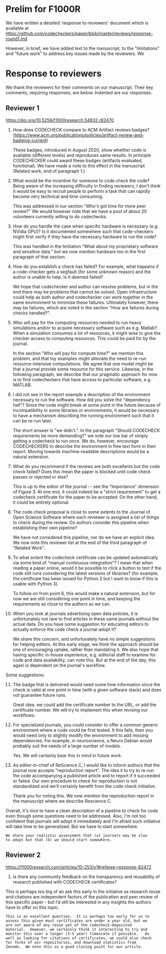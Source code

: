 
# Prelim for F1000R

We have written a detailed 'response to reviewers' document which is
available at
<https://github.com/codecheckers/paper/blob/master/reviews/response-round1.md>

However, in brief, we have added text to the manuscript, to the
"limitations" and "future work" to address key issues made by the
reviewers.  We


# Response to reviewers


We thank the reviewers for their comments on our manuscript.  Their
key comments, requiring responses, are below.  Indented are our responses.


## Reviewer 1

<https://doi.org/10.5256/f1000research.54932.r82470>



1. How does CODECHECK compare to ACM Artifact reviews badges?
(https://www.acm.org/publications/policies/artifact-review-and-badging-current)
 
    These badges, introduced in August 2020, show whether code is
    available (different levels) and reproduces same results.  In
    principle CODECHECKER could award these badges (artifacts
    evaluated, functional).  We have made a note to this effect in the
    manuscript (Related work, end of paragraph 1.)
 
2. What would be the incentive for someone to code check the code? Being
aware of the increasing difficulty in finding reviewers, I don't think
it would be easy to recruit people to perform a task that can rapidly
become very technical and time consuming.

    This was addressed in our section "Who's got time for more peer
    review?" We would however note that we have a pool of about 20
    volunteers currently willing to do codechecks.

3. How do you handle the case when specific hardware is necessary
(e.g. NVidia GPU)? Is it documented somewhere such that code-checkers
might first verify if they have the necessary hardware to run the
code?

    This was handled in the limitation "What about my proprietary
    software and sensitive data." but we now mention hardware too in
    the first paragraph of that section.
 
4. How do you establish a check has failed? For example, what happens if
a code-checker gets a segfault (for some unknown reason) and the
author is unable to help. Is it deemed failed?

    We hope that codechecker and author can resolve problems, but in
    the end there may be problems that cannot be solved.  Open
    infrastructure could help as both author and codechecker can work
    together in the same environment to minimise these failures.
    Ultimately however, there may be failures, which are noted in the
    section "How are failures during checks handled?".
 
5. Who will pay for the computing resources needed to run heavy
simulations and/or to acquire necessary software such as e.g. Matlab?
When a simulation consumes a lot of resources, it might wise to give
the checker access to computing resources. This could be paid for by
the journal.

    In the section "Who will pay for compute time?" we mention this
	problem, and that toy examples might alleviate the need to re-run
	resource-intensive computations.  We agree that one model might be
	that a journal provide some resource for this service.  Likewise,
	in the following paragraph, we describe that our pragmatic
	approach for now is to find codecheckers that have access to
	particular software, e.g. MATLAB.

 
6. I did not see in the report example a description of the environment
necessary to run the software. How did you solve the "dependency
hell"? Since the code might break at some point in the future because
of incompatibility in some libraries or environments, it would be
necessary to have a mechanism describing the running environment such
that it can be re-run later.

    The short answer is "we didn't.".  In the paragraph "Should
    CODECHECK requirements be more demanding?" we note our low bar of
    simply getting a codecheck to run once.  We do, however, encourage
    CODECHECKERS to describe the environment in free text form in
    their report.  Moving towards machine-readable descriptions would
    be a natural extension.

7. What do you recommend if the reviews are both excellents but the code
check failed? Does this mean the paper is blocked until code check
passes or rejected or else?


   This is up to the editor of the journal -- see the "Importance"
   dimension of Figure 3.  At one end, it could indeed be a "strict
   requirement" to get a codecheck certificate for the paper to be
   accepted.  On the other hand, it could be entirely optional.


8. The code check proposal is close to some extents to the Journal of
Open Science Software where each reviewer is assigned a list of things
to check during the review. Do authors consider this pipeline when
establishing their own pipeline?

   We have not considered this pipeline, nor do we have an explicit
   idea.  We now note this reviewer list  at the end of the third paragraph
   of "Related Work".
   
 
9. To what extent the codecheck certificate can be updated automatically
via some kind of "manual continuous-integration"? I mean that when
reading a paper online, would it be possible to click a button to test
if the code still runs considering the latest versions of libraries?
(for example, the certificate has been issued for Python 2 but I want
to know if this is usable with Python 3).

    To follow on from point 6, this would make a natural extension, but for
    now we are still considering one point in time, and keeping the
    requirements as close to the authors as we can.
 
10. When you look at journals advertising open data policies, it is
unfortunately not rare to find articles in these same journals without
the actual data. Do you have some suggestion for educating editors to
actually enforce the code check a journal adopt it?

    We share this concern, and unfortunately have no simple
    suggestions for helping editors.  At this early stage, we think
    the approach should be one of encouraging uptake, rather than
    mandating it.  We also hope that having specific in-house
    experience, e.g. editorial staff to examine for code and data
    availability, can note this.  But at the end of the day, this
    again is dependent on the journal's workflow.

    
Some suggestions:

11. The badge that is delivered would need some time information since the
check is valid at one point in time (with a given software stack) and
does not guarantee future runs.

    Great idea. we could add the certificate number to the URL, or add
    the certificate number.  We will try to implement this when
    revising our workflows.

 
12. For specialized journals, you could consider to offer a common generic
environment where a code could be first tested. It this fails, then
you would need only to slightly modify the environment to add missing
dependencies. For example, in neuroscience, a Neuro Debian would
probably suit the needs of a large number of models.

    Yes. We will certainly bear this in mind in future work.


13. As editor-in-chief of ReScience C, I would like to inform authors
that the journal now accepts "reproduction report". The idea it to try
to re-run the code accompanying a published article and to report if
it succeeded or failed. Our own procedure to check for reproduction is
not standardized and we'll certainly benefit from the code check
initiative.

    Thank you for noting this.  We now mention the reproduction report
    in the manuscript where we describe Rescience C.

Overall, it's nice to have a clean description of a pipeline to check
for code even though some questions need to be addressed. Also, I'm
not too confident that journals will adopt it immediately and I'm
afraid such initiative will take time to be generalized. But we have
to start somewhere.

    We share your realistic assessment that (a) journals may be slow
    to adopt but that (b) we should start somewhere.

## Reviewer 2
<https://f1000research.com/articles/10-253/v1#referee-response-82472>

1. Is there any community feedback on the transparency and
reusability of research published with CODECHECK certificates?

This is perhaps too big of an ask this early in the
initiative as research reuse and citations are independent factors of
the publication and peer review of this specific paper - but I’d still
be interested in any insights the authors have to offer on this topic.


    This is an excellent question.  It is perhaps too early for us to
	assess this given most certificates are under a year old, but we
	are not aware of any reuse yet of the codecheck-deposited
	material.  However, we certainly think it interesting to try and
	monitor this over a longer (3-5 year) timescale if possible.   As
	well as looking for citations of certificates, we could also check
	for forks of our repositories, and download statistics from
	Zenodo.  We note this as a good closing point for our article.

